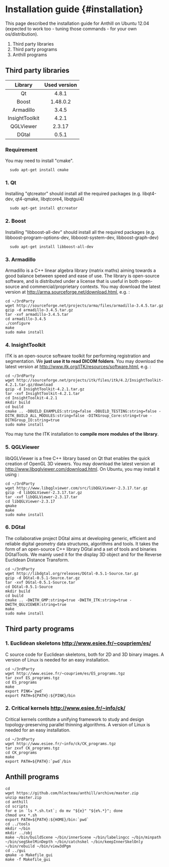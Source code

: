 Installation guide {#installation}
==================
This page described the installation guide for Anthill on Ubuntu 12.04 (expected to work too - tuning those commands - for your own os/distribution).

1. Third party libraries
2. Third party programs
3. Anthill programs

Third party libraries
---------------------

| Library        | Used version |
|:--------------:|:------------:|
| Qt             | 4.8.1        |
| Boost          | 1.48.0.2     |
| Armadillo      | 3.4.5        |
| InsightToolkit | 4.2.1        |
| QGLViewer      | 2.3.17       |
| DGtal          | 0.5.1        |

### Requirement
You may need to install "cmake".
~~~
  sudo apt-get install cmake
~~~

### 1. Qt
Installing "qtcreator" should install all the required packages (e.g. libqt4-dev, qt4-qmake, libqtcore4, libqtgui4)
~~~
  sudo apt-get install qtcreator
~~~

### 2. Boost
Installing "libboost-all-dev" should install all the required packages (e.g. libboost-program-options-dev, libboost-system-dev, libboost-graph-dev)
~~~
  sudo apt-get install libboost-all-dev
~~~

### 3. Armadillo
Armadillo is a C++ linear algebra library (matrix maths) aiming towards a good balance between speed and ease of use.
The library is open-source software, and is distributed under a license that is useful in both open-source and commercial/proprietary contexts.
You may download the latest version at http://arma.sourceforge.net/download.html, e.g. :
~~~
cd ~/3rdParty
wget http://sourceforge.net/projects/arma/files/armadillo-3.4.5.tar.gz
gzip -d armadillo-3.4.5.tar.gz
tar -xvf armadillo-3.4.5.tar
cd armadillo-3.4.5
./configure
make
sudo make install
~~~

### 4. InsightToolkit
ITK is an open-source software toolkit for performing registration and segmentation.
We **just use it to read DICOM folders**.
You may download the latest version at http://www.itk.org/ITK/resources/software.html, e.g. :
~~~
cd ~/3rdParty
wget http://sourceforge.net/projects/itk/files/itk/4.2/InsightToolkit-4.2.1.tar.gz/download
gzip -d InsightToolkit-4.2.1.tar.gz
tar -xvf InsightToolkit-4.2.1.tar
cd InsightToolkit-4.2.1
mkdir build
cd build
cmake .. -DBUILD_EXAMPLES:string=false -DBUILD_TESTING:string=false -DITK_BUILD_ALL_MODULES:string=false -DITKGroup_Core:string=true -DITKGroup_IO:string=true
sudo make install
~~~
You may tune the ITK installation to **compile more modules of the library**.

### 5. QGLViewer

libQGLViewer is a free C++ library based on Qt that enables the quick creation of OpenGL 3D viewers.
You may download the latest version at http://www.libqglviewer.com/download.html.
On Ubuntu, you may install it using :
~~~
cd ~/3rdParty
wget http://www.libqglviewer.com/src/libQGLViewer-2.3.17.tar.gz
gzip -d libQGLViewer-2.3.17.tar.gz
tar -xvf libQGLViewer-2.3.17.tar
cd libQGLViewer-2.3.17
qmake
make
sudo make install
~~~

### 6. DGtal

The collaborative project DGtal aims at developing generic, efficient and reliable digital geometry data structures, algorithms and tools. 
It takes the form of an open-source C++ library DGtal and a set of tools and binaries DGtalTools.
We mainly used it for the display 3D object and for the Reverse Euclidean Distance Transform.
~~~
cd ~/3rdParty
wget http://libdgtal.org/releases/DGtal-0.5.1-Source.tar.gz
gzip -d DGtal-0.5.1-Source.tar.gz
tar -xvf DGtal-0.5.1-Source.tar
cd DGtal-0.5.1-Source
mkdir build
cd build
cmake .. -DWITH_GMP:string=true -DWITH_ITK:string=true -DWITH_QGLVIEWER:string=true
make
sudo make install
~~~

Third party programs
--------------------

### 1. Euclidean skeletons http://www.esiee.fr/~coupriem/es/
C source code for Euclidean skeletons, both for 2D and 3D binary images.
A version of Linux is needed for an easy installation.
~~~
cd ~/3rdParty
wget http://www.esiee.fr/~coupriem/es/ES_programs.tgz
tar zxvf ES_programs.tgz
cd ES_programs
make
export PINK=`pwd`
export PATH=${PATH}:${PINK}/bin
~~~

### 2. Critical kernels http://www.esiee.fr/~info/ck/
Critical kernels contitute a unifying framework to study and design topology-preserving parallel thinning algorithms.
A version of Linux is needed for an easy installation.
~~~
cd ~/3rdParty
wget http://www.esiee.fr/~info/ck/CK_programs.tgz
tar zxvf CK_programs.tgz
cd CK_programs
make
export PATH=${PATH}:`pwd`/bin
~~~

Anthill programs
----------------
~~~
cd
wget https://github.com/hlocteau/anthill/archive/master.zip
unzip master.zip
cd anthill
cd scripts
for e in `ls *.sh.txt`; do mv "${e}" "${e%.*}"; done
chmod u+x *.sh
export PATH=${PATH}:${HOME}/bin:`pwd`
cd ../tools
mkdir ~/bin
mkdir ../obj
make ~/bin/buildScene ~/bin/innerScene ~/bin/labelingcc ~/bin/minpath ~/bin/segSkelMinDepth ~/bin/catchskel ~/bin/keepInnerSkelOnly ~/bin/rebuild ~/bin/view3dPgm
cd ../gui
qmake -o Makefile_gui
make -f Makefile_gui
~~~
